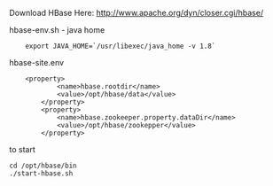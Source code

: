 Download HBase Here:
http://www.apache.org/dyn/closer.cgi/hbase/


hbase-env.sh - java home
```
	export JAVA_HOME=`/usr/libexec/java_home -v 1.8`
```

hbase-site.env
```
	<property>
	        <name>hbase.rootdir</name>
	        <value>/opt/hbase/data</value>
        </property>
        <property>
	        <name>hbase.zookeeper.property.dataDir</name>
	        <value>/opt/hbase/zookepper</value>
        </property>
```


to start
```
cd /opt/hbase/bin
./start-hbase.sh 
```
